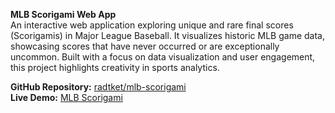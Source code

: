 **MLB Scorigami Web App**  
An interactive web application exploring unique and rare final scores (Scorigamis) in Major League Baseball. It visualizes historic MLB game data, showcasing scores that have never occurred or are exceptionally uncommon. Built with a focus on data visualization and user engagement, this project highlights creativity in sports analytics.

**GitHub Repository:** [radtket/mlb-scorigami](https://github.com/radtket/mlb-scorigami)  
**Live Demo:** [MLB Scorigami](https://radtket.github.io/mlb-scorigami/)
